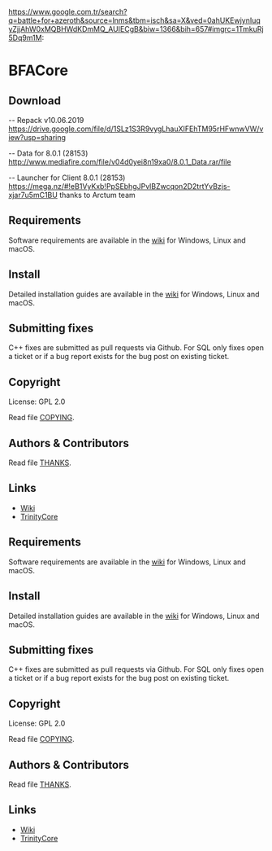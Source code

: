https://www.google.com.tr/search?q=battle+for+azeroth&source=lnms&tbm=isch&sa=X&ved=0ahUKEwjynIuqyZjjAhW0xMQBHWdKDmMQ_AUIECgB&biw=1366&bih=657#imgrc=1TmkuRj5Dq9m1M:



# BFACore

## Download

-- Repack v10.06.2019 https://drive.google.com/file/d/1SLz1S3R9vygLhauXIFEhTM95rHFwnwVW/view?usp=sharing

-- Data for 8.0.1 (28153) http://www.mediafire.com/file/v04d0yei8n19xa0/8.0.1_Data.rar/file

-- Launcher for Client 8.0.1 (28153) https://mega.nz/#!eB1VyKxb!PpSEbhgJPvlBZwcqon2D2trtYvBzjs-xjar7u5mC1BU  thanks to Arctum team

## Requirements

Software requirements are available in the [wiki](https://www.trinitycore.info/display/tc/Requirements) for
Windows, Linux and macOS.

## Install

Detailed installation guides are available in the [wiki](https://www.trinitycore.info/display/tc/Installation+Guide) for
Windows, Linux and macOS.

## Submitting fixes

C++ fixes are submitted as pull requests via Github.
For SQL only fixes open a ticket or if a bug report exists for the bug post on existing ticket.

## Copyright

License: GPL 2.0

Read file [COPYING](COPYING).

## Authors &amp; Contributors

Read file [THANKS](THANKS).

## Links

* [Wiki](https://www.trinitycore.info)
* [TrinityCore](https://www.trinitycore.org/)

## Requirements

Software requirements are available in the [wiki](https://www.trinitycore.info/display/tc/Requirements) for
Windows, Linux and macOS.

## Install

Detailed installation guides are available in the [wiki](https://www.trinitycore.info/display/tc/Installation+Guide) for
Windows, Linux and macOS.

## Submitting fixes

C++ fixes are submitted as pull requests via Github.
For SQL only fixes open a ticket or if a bug report exists for the bug post on existing ticket.

## Copyright

License: GPL 2.0

Read file [COPYING](COPYING).

## Authors &amp; Contributors

Read file [THANKS](THANKS).

## Links

* [Wiki](https://www.trinitycore.info)
* [TrinityCore](https://www.trinitycore.org/)
